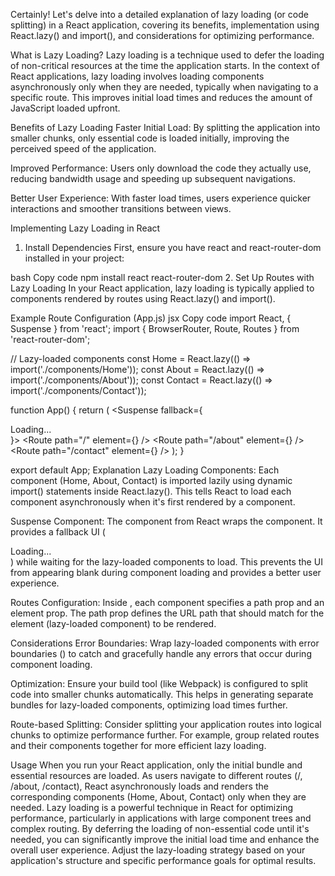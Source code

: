 
Certainly! Let's delve into a detailed explanation of lazy loading (or code splitting) in a React application, covering its benefits, implementation using React.lazy() and import(), and considerations for optimizing performance.

What is Lazy Loading?
Lazy loading is a technique used to defer the loading of non-critical resources at the time the application starts. In the context of React applications, lazy loading involves loading components asynchronously only when they are needed, typically when navigating to a specific route. This improves initial load times and reduces the amount of JavaScript loaded upfront.

Benefits of Lazy Loading
Faster Initial Load: By splitting the application into smaller chunks, only essential code is loaded initially, improving the perceived speed of the application.

Improved Performance: Users only download the code they actually use, reducing bandwidth usage and speeding up subsequent navigations.

Better User Experience: With faster load times, users experience quicker interactions and smoother transitions between views.

Implementing Lazy Loading in React
1. Install Dependencies
First, ensure you have react and react-router-dom installed in your project:

bash
Copy code
npm install react react-router-dom
2. Set Up Routes with Lazy Loading
In your React application, lazy loading is typically applied to components rendered by routes using React.lazy() and import().

Example Route Configuration (App.js)
jsx
Copy code
import React, { Suspense } from 'react';
import { BrowserRouter, Route, Routes } from 'react-router-dom';

// Lazy-loaded components
const Home = React.lazy(() => import('./components/Home'));
const About = React.lazy(() => import('./components/About'));
const Contact = React.lazy(() => import('./components/Contact'));

function App() {
  return (
    <BrowserRouter>
      <Suspense fallback={<div>Loading...</div>}>
        <Routes>
          <Route path="/" element={<Home />} />
          <Route path="/about" element={<About />} />
          <Route path="/contact" element={<Contact />} />
        </Routes>
      </Suspense>
    </BrowserRouter>
  );
}

export default App;
Explanation
Lazy Loading Components: Each component (Home, About, Contact) is imported lazily using dynamic import() statements inside React.lazy(). This tells React to load each component asynchronously when it's first rendered by a <Route> component.

Suspense Component: The <Suspense> component from React wraps the <Routes> component. It provides a fallback UI (<div>Loading...</div>) while waiting for the lazy-loaded components to load. This prevents the UI from appearing blank during component loading and provides a better user experience.

Routes Configuration: Inside <Routes>, each <Route> component specifies a path prop and an element prop. The path prop defines the URL path that should match for the element (lazy-loaded component) to be rendered.

Considerations
Error Boundaries: Wrap lazy-loaded components with error boundaries (<ErrorBoundary>) to catch and gracefully handle any errors that occur during component loading.

Optimization: Ensure your build tool (like Webpack) is configured to split code into smaller chunks automatically. This helps in generating separate bundles for lazy-loaded components, optimizing load times further.

Route-based Splitting: Consider splitting your application routes into logical chunks to optimize performance further. For example, group related routes and their components together for more efficient lazy loading.

Usage
When you run your React application, only the initial bundle and essential resources are loaded. As users navigate to different routes (/, /about, /contact), React asynchronously loads and renders the corresponding components (Home, About, Contact) only when they are needed.
Lazy loading is a powerful technique in React for optimizing performance, particularly in applications with large component trees and complex routing. By deferring the loading of non-essential code until it's needed, you can significantly improve the initial load time and enhance the overall user experience. Adjust the lazy-loading strategy based on your application's structure and specific performance goals for optimal results.